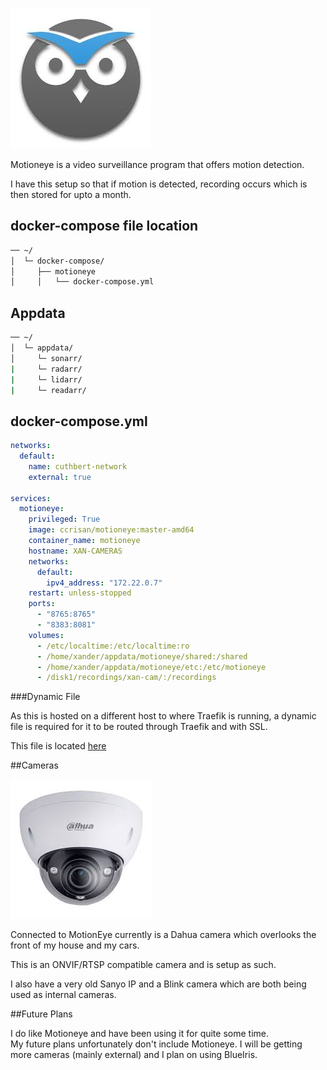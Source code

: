 
![](images/motioneye.jpeg)

Motioneye is a video surveillance program that offers motion detection.

I have this setup so that if motion is detected, recording occurs which is then stored for upto a month.

## docker-compose file location
```sh
── ~/
│  └─ docker-compose/
│     ├── motioneye
│     │   └── docker-compose.yml
```

## Appdata

```sh
── ~/
│  └─ appdata/
│     └─ sonarr/
|     └─ radarr/
|     └─ lidarr/
|     └─ readarr/
```

## docker-compose.yml

``` yaml
networks:
  default:
    name: cuthbert-network
    external: true

services:
  motioneye:
    privileged: True
    image: ccrisan/motioneye:master-amd64
    container_name: motioneye
    hostname: XAN-CAMERAS
    networks:
      default:
        ipv4_address: "172.22.0.7"
    restart: unless-stopped
    ports:
      - "8765:8765"
      - "8383:8081"
    volumes:
      - /etc/localtime:/etc/localtime:ro
      - /home/xander/appdata/motioneye/shared:/shared
      - /home/xander/appdata/motioneye/etc:/etc/motioneye
      - /disk1/recordings/xan-cam/:/recordings
```

###Dynamic File

As this is hosted on a different host to where Traefik is running, a dynamic file is required for it to be routed through Traefik and with SSL.

This file is located [here](https://docs.xmsystems.co.uk/dynamic/#motioneye-cuthbert)

##Cameras

![](images/dahua.jpeg)

Connected to MotionEye currently is a Dahua camera which overlooks the front of my house and my cars.

This is an ONVIF/RTSP compatible camera and is setup as such.

I also have a very old Sanyo IP and a Blink camera which are both being used as internal cameras.

##Future Plans

I do like Motioneye and have been using it for quite some time.  
My future plans unfortunately don't include Motioneye.  I will be getting more cameras (mainly external) and I plan on using BlueIris. 
